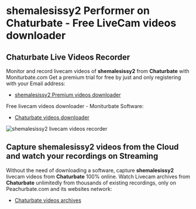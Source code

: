 # shemalesissy2 Performer on Chaturbate - Free LiveCam videos downloader

## Chaturbate Live Videos Recorder

Monitor and record livecam videos of **shemalesissy2** from **Chaturbate** with Moniturbate.com
Get a premium trial for free by just and only registering with your Email address:
* [shemalesissy2 Premium videos downloader](https://moniturbate.com/request-demo-licence-key.html)

Free livecam videos downloader - Moniturbate Software:
* [Chaturbate videos downloader](https://moniturbate.com/moniturbate-download-software.html)

![shemalesissy2 livecam videos recorder](https://peachurnet.com/templates/moniturbate-software.png)


## Capture shemalesissy2 videos from the Cloud and watch your recordings on Streaming

Without the need of downloading a software, capture **shemalesissy2** livecam videos from **Chaturbate** 100% online.
Watch Livecam archives from **Chaturbate** unlimitedly from thousands of existing recordings, only on Peachurbate.com and its websites network:
* [Chaturbate videos archives](https://peachurnet.com/)